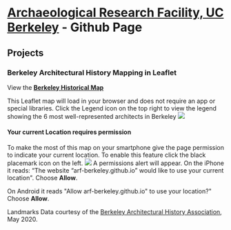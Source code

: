 # [Archaeological Research Facility, UC Berkeley](http://arf.berkeley.edu) - Github Page

## Projects

### Berkeley Architectural History Mapping in Leaflet
View the **[Berkeley Historical Map](https://arf-berkeley.github.io/berkeleyana/arch/index.html)**

This Leaflet map will load in your browser and does not require an app or special libraries. 
Click the Legend icon on the top right to view the legend showing the 6 most well-represented architects in Berkeley ![](leaflet_legend.png)
#### Your current Location requires permission
To make the most of this map on your smartphone give the page permission to indicate your current location. To enable this feature click the black placemark icon on the left. ![](leaflet_location.png)
A permissions alert will appear. 
On the iPhone it reads: “The website “arf-berkeley.github.io” would like to use your current location". Choose **Allow**.

On Android it reads "Allow arf-berkeley.github.io" to use your location?" Choose **Allow**.

Landmarks Data courtesy of the  [Berkeley Architectural History Association](http://berkeleyheritage.com/berkeley_landmarks/all_landmarks.html), May 2020.
